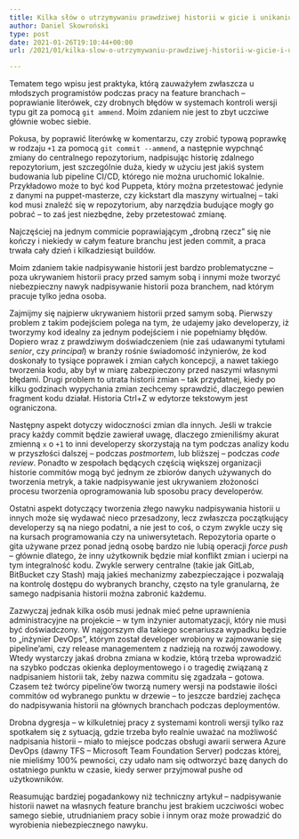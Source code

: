 ```yaml
---
title: Kilka słów o utrzymywaniu prawdziwej historii w gicie i unikaniu git ammend
author: Daniel Skowroński
type: post
date: 2021-01-26T19:10:44+00:00
url: /2021/01/kilka-slow-o-utrzymywaniu-prawdziwej-historii-w-gicie-i-unikaniu-git-ammend/

---
```

 

Tematem tego wpisu jest praktyka, którą zauważyłem zwłaszcza u młodszych programistów podczas pracy na feature branchach &#8211; poprawianie literówek, czy drobnych błędów w systemach kontroli wersji typu git za pomocą `git ammend`. Moim zdaniem nie jest to zbyt uczciwe głównie wobec siebie.

Pokusa, by poprawić literówkę w komentarzu, czy zrobić typową poprawkę w rodzaju `+1` za pomocą `git commit --ammend`, a następnie wypchnąć zmiany do centralnego repozytorium, nadpisując historię zdalnego repozytorium, jest szczególnie duża, kiedy w użyciu jest jakiś system budowania lub pipeline CI/CD, którego nie można uruchomić lokalnie. Przykładowo może to być kod Puppeta, który można przetestować jedynie z danymi na puppet-masterze, czy kickstart dla maszyny wirtualnej &#8211; taki kod musi znaleźć się w repozytorium, aby narzędzia budujące mogły go pobrać &#8211; to zaś jest niezbędne, żeby przetestować zmianę.

Najczęściej na jednym commicie poprawiającym &#8222;drobną rzecz&#8221; się nie kończy i niekiedy w całym feature branchu jest jeden commit, a praca trwała cały dzień i kilkadziesiąt buildów. 

Moim zdaniem takie nadpisywanie historii jest bardzo problematyczne &#8211; poza ukrywaniem historii pracy przed samym sobą i innymi może tworzyć niebezpieczny nawyk nadpisywanie historii poza branchem, nad którym pracuje tylko jedna osoba.

Zajmijmy się najpierw ukrywaniem historii przed samym sobą. Pierwszy problem z takim podejściem polega na tym, że udajemy jako developerzy, iż tworzymy kod idealny za jednym podejściem i nie popełniamy błędów. Dopiero wraz z prawdziwym doświadczeniem (nie zaś udawanymi tytułami _senior_, czy _principal_) w branży rośnie świadomość inżynierów, że kod doskonały to tysiące poprawek i zmian całych koncepcji, a nawet takiego tworzenia kodu, aby był w miarę zabezpieczony przed naszymi własnymi błędami. Drugi problem to utrata historii zmian &#8211; tak przydatnej, kiedy po kilku godzinach wypychania zmian zechcemy sprawdzić, dlaczego pewien fragment kodu działał. Historia Ctrl+Z w edytorze tekstowym jest ograniczona.

Następny aspekt dotyczy widoczności zmian dla innych. Jeśli w trakcie pracy każdy commit będzie zawierał uwagę, dlaczego zmieniliśmy akurat zmienną `x` o `+1` to inni developerzy skorzystają na tym podczas analizy kodu w przyszłości dalszej &#8211; podczas _postmortem_, lub bliższej &#8211; podczas _code review_. Ponadto w zespołach będących częścią większej organizacji historie commitów mogą być jednym ze zbiorów danych używanych do tworzenia metryk, a takie nadpisywanie jest ukrywaniem złożoności procesu tworzenia oprogramowania lub sposobu pracy developerów. 

Ostatni aspekt dotyczący tworzenia złego nawyku nadpisywania historii u innych może się wydawać nieco przesadzony, lecz zwłaszcza początkujący developerzy są na niego podatni, a nie jest to coś, o czym zwykle uczy się na kursach programowania czy na uniwersytetach. Repozytoria oparte o gita używane przez ponad jedną osobę bardzo nie lubią operacji _force push_ &#8211; głównie dlatego, że inny użytkownik będzie miał konflikt zmian i ucierpi na tym integralność kodu. Zwykle serwery centralne (takie jak GitLab, BitBucket czy Stash) mają jakieś mechanizmy zabezpieczające i pozwalają na kontrolę dostępu do wybranych branchy, często na tyle granularną, że samego nadpisania historii można zabronić każdemu. 

Zazwyczaj jednak kilka osób musi jednak mieć pełne uprawnienia administracyjne na projekcie &#8211; w tym inżynier automatyzacji, który nie musi być doświadczony. W najgorszym dla takiego scenariusza wypadku będzie to &#8222;inżynier DevOps&#8221;, którym został developer wrobiony w zajmowanie się pipeline&#8217;ami, czy release managementem z nadzieją na rozwój zawodowy. Wtedy wystarczy jakaś drobna zmiana w kodzie, którą trzeba wprowadzić na szybko podczas okienka deploymentowego i o tragedię związaną z nadpisaniem historii tak, żeby nazwa commitu się zgadzała &#8211; gotowa. Czasem też twórcy pipeline&#8217;ów tworzą numery wersji na podstawie ilości commitów od wybranego punktu w drzewie &#8211; to jeszcze bardziej zachęca do nadpisywania historii na głównych branchach podczas deploymentów.

Drobna dygresja &#8211; w kilkuletniej pracy z systemami kontroli wersji tylko raz spotkałem się z sytuacją, gdzie trzeba było realnie uważać na możliwość nadpisania historii &#8211; miało to miejsce podczas obsługi awarii serwera Azure DevOps (dawny TFS &#8211; Microsoft Team Foundation Server) podczas której, nie mieliśmy 100% pewności, czy udało nam się odtworzyć bazę danych do ostatniego punktu w czasie, kiedy serwer przyjmował pushe od użytkowników.

Reasumując bardziej pogadankowy niż techniczny artykuł &#8211; nadpisywanie historii nawet na własnych feature branchu jest brakiem uczciwości wobec samego siebie, utrudnianiem pracy sobie i innym oraz może prowadzić do wyrobienia niebezpiecznego nawyku.